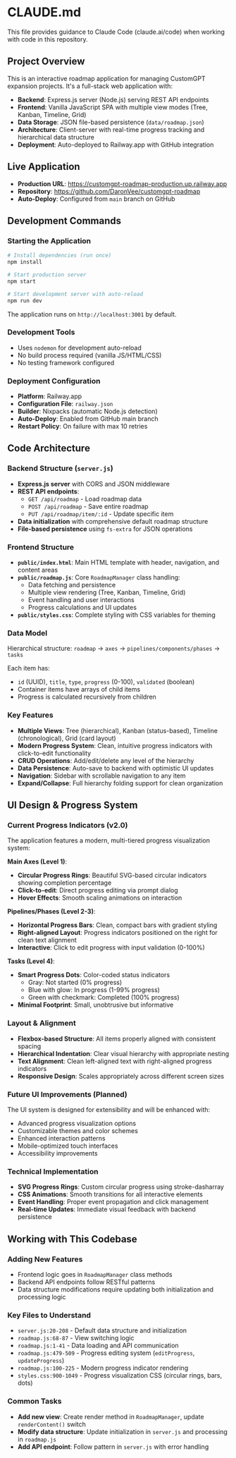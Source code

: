 # CLAUDE.md

This file provides guidance to Claude Code (claude.ai/code) when working with code in this repository.

## Project Overview

This is an interactive roadmap application for managing CustomGPT expansion projects. It's a full-stack web application with:
- **Backend**: Express.js server (Node.js) serving REST API endpoints
- **Frontend**: Vanilla JavaScript SPA with multiple view modes (Tree, Kanban, Timeline, Grid)
- **Data Storage**: JSON file-based persistence (`data/roadmap.json`)
- **Architecture**: Client-server with real-time progress tracking and hierarchical data structure
- **Deployment**: Auto-deployed to Railway.app with GitHub integration

## Live Application
- **Production URL**: https://customgpt-roadmap-production.up.railway.app
- **Repository**: https://github.com/DaronVee/customgpt-roadmap
- **Auto-Deploy**: Configured from `main` branch on GitHub

## Development Commands

### Starting the Application
```bash
# Install dependencies (run once)
npm install

# Start production server
npm start

# Start development server with auto-reload
npm run dev
```

The application runs on `http://localhost:3001` by default.

### Development Tools
- Uses `nodemon` for development auto-reload
- No build process required (vanilla JS/HTML/CSS)
- No testing framework configured

### Deployment Configuration
- **Platform**: Railway.app
- **Configuration File**: `railway.json`
- **Builder**: Nixpacks (automatic Node.js detection)
- **Auto-Deploy**: Enabled from GitHub main branch
- **Restart Policy**: On failure with max 10 retries

## Code Architecture

### Backend Structure (`server.js`)
- **Express.js server** with CORS and JSON middleware
- **REST API endpoints**:
  - `GET /api/roadmap` - Load roadmap data
  - `POST /api/roadmap` - Save entire roadmap
  - `PUT /api/roadmap/item/:id` - Update specific item
- **Data initialization** with comprehensive default roadmap structure
- **File-based persistence** using `fs-extra` for JSON operations

### Frontend Structure
- **`public/index.html`**: Main HTML template with header, navigation, and content areas
- **`public/roadmap.js`**: Core `RoadmapManager` class handling:
  - Data fetching and persistence
  - Multiple view rendering (Tree, Kanban, Timeline, Grid)
  - Event handling and user interactions
  - Progress calculations and UI updates
- **`public/styles.css`**: Complete styling with CSS variables for theming

### Data Model
Hierarchical structure: `roadmap` → `axes` → `pipelines/components/phases` → `tasks`

Each item has:
- `id` (UUID), `title`, `type`, `progress` (0-100), `validated` (boolean)
- Container items have arrays of child items
- Progress is calculated recursively from children

### Key Features
- **Multiple Views**: Tree (hierarchical), Kanban (status-based), Timeline (chronological), Grid (card layout)
- **Modern Progress System**: Clean, intuitive progress indicators with click-to-edit functionality
- **CRUD Operations**: Add/edit/delete any level of the hierarchy
- **Data Persistence**: Auto-save to backend with optimistic UI updates
- **Navigation**: Sidebar with scrollable navigation to any item
- **Expand/Collapse**: Full hierarchy folding support for clean organization

## UI Design & Progress System

### Current Progress Indicators (v2.0)
The application features a modern, multi-tiered progress visualization system:

**Main Axes (Level 1)**:
- **Circular Progress Rings**: Beautiful SVG-based circular indicators showing completion percentage
- **Click-to-edit**: Direct progress editing via prompt dialog
- **Hover Effects**: Smooth scaling animations on interaction

**Pipelines/Phases (Level 2-3)**:
- **Horizontal Progress Bars**: Clean, compact bars with gradient styling
- **Right-aligned Layout**: Progress indicators positioned on the right for clean text alignment
- **Interactive**: Click to edit progress with input validation (0-100%)

**Tasks (Level 4)**:
- **Smart Progress Dots**: Color-coded status indicators
  - Gray: Not started (0% progress)
  - Blue with glow: In progress (1-99% progress)
  - Green with checkmark: Completed (100% progress)
- **Minimal Footprint**: Small, unobtrusive but informative

### Layout & Alignment
- **Flexbox-based Structure**: All items properly aligned with consistent spacing
- **Hierarchical Indentation**: Clear visual hierarchy with appropriate nesting
- **Text Alignment**: Clean left-aligned text with right-aligned progress indicators
- **Responsive Design**: Scales appropriately across different screen sizes

### Future UI Improvements (Planned)
The UI system is designed for extensibility and will be enhanced with:
- Advanced progress visualization options
- Customizable themes and color schemes
- Enhanced interaction patterns
- Mobile-optimized touch interfaces
- Accessibility improvements

### Technical Implementation
- **SVG Progress Rings**: Custom circular progress using stroke-dasharray
- **CSS Animations**: Smooth transitions for all interactive elements
- **Event Handling**: Proper event propagation and click management
- **Real-time Updates**: Immediate visual feedback with backend persistence

## Working with This Codebase

### Adding New Features
- Frontend logic goes in `RoadmapManager` class methods
- Backend API endpoints follow RESTful patterns
- Data structure modifications require updating both initialization and processing logic

### Key Files to Understand
- `server.js:20-208` - Default data structure and initialization
- `roadmap.js:68-87` - View switching logic
- `roadmap.js:1-41` - Data loading and API communication
- `roadmap.js:479-509` - Progress editing system (`editProgress`, `updateProgress`)
- `roadmap.js:100-225` - Modern progress indicator rendering
- `styles.css:900-1049` - Progress visualization CSS (circular rings, bars, dots)

### Common Tasks
- **Add new view**: Create render method in `RoadmapManager`, update `renderContent()` switch
- **Modify data structure**: Update initialization in `server.js` and processing in `roadmap.js`
- **Add API endpoint**: Follow pattern in `server.js` with error handling